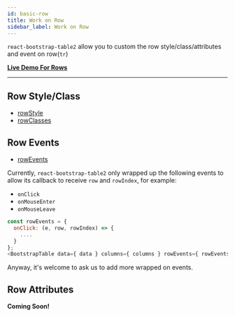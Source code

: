 ```yaml
---
id: basic-row
title: Work on Row
sidebar_label: Work on Row
---
```


`react-bootstrap-table2` allow you to custom the row style/class/attributes and event on row(`tr`)

**[Live Demo For Rows](../storybook/index.html?selectedKind=Work%20on%20Rows)**   

-----

## Row Style/Class

* [rowStyle](./table-props.html#rowstyle-object-function)
* [rowClasses](./table-props.html#rowclasses-string-function)

## Row Events

* [rowEvents](./table-props.html#rowevents-object)

Currently, `react-bootstrap-table2` only wrapped up the following events to allow its callback to receive `row` and `rowIndex`, for example:

* `onClick`
* `onMouseEnter`
* `onMouseLeave`

```js
const rowEvents = {
  onClick: (e, row, rowIndex) => {
    ....
  }
};
<BootstrapTable data={ data } columns={ columns } rowEvents={ rowEvents } />
```

Anyway, it's welcome to ask us to add more wrapped on events. 

## Row Attributes

**Coming Soon!**